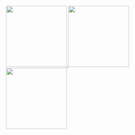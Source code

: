 <p float="left">
<a href="https://ulu.framer.website/" target="_blank">
<img src="https://github-production-user-asset-6210df.s3.amazonaws.com/35522011/282008303-94e6d222-ef3d-41ee-bea1-f891843f1fc0.png" height="167">
</a>
<a href="https://ulu.framer.website/" target="_blank">
<img src="https://github-production-user-asset-6210df.s3.amazonaws.com/35522011/282008672-d9eab6f9-9422-4e12-b8d5-f7d5476f06cc.png" height="167">
</a>
<a href="https://ulu.framer.website/" target="_blank">
<img src="https://github-production-user-asset-6210df.s3.amazonaws.com/35522011/282008543-d1e85922-5af3-4781-a6cf-fcef2e9b35c2.png" height="167">
</a>
</p>
